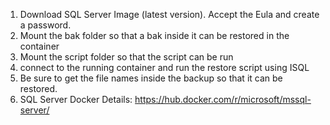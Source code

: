 1. Download SQL Server Image (latest version). Accept the Eula and create a password. 
2. Mount the bak folder so that a bak inside it can be restored in the container
3. Mount the script folder so that the script can be run
4. connect to the running container and run the restore script using ISQL
5. Be sure to get the file names inside the backup so that it can be restored.
6. SQL Server Docker Details: https://hub.docker.com/r/microsoft/mssql-server/